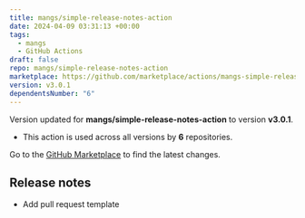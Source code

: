 ```yaml
---
title: mangs/simple-release-notes-action
date: 2024-04-09 03:31:13 +00:00
tags:
  - mangs
  - GitHub Actions
draft: false
repo: mangs/simple-release-notes-action
marketplace: https://github.com/marketplace/actions/mangs-simple-release-notes-action
version: v3.0.1
dependentsNumber: "6"
---
```



Version updated for **mangs/simple-release-notes-action** to version **v3.0.1**.
- This action is used across all versions by **6** repositories.

Go to the [GitHub Marketplace](https://github.com/marketplace/actions/mangs-simple-release-notes-action) to find the latest changes.

## Release notes

- Add pull request template

